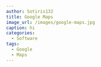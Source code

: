 ```yaml
---
author: Sotiris132
title: Google Maps
image_url: /images/google-maps.jpg
caption: hi
categories:
  - Software
tags: 
  - Google
  - Maps
---
```

